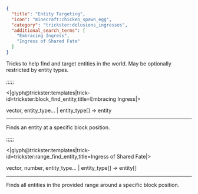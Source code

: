 ```json
{
  "title": "Entity Targeting",
  "icon": "minecraft:chicken_spawn_egg",
  "category": "trickster:delusions_ingresses",
  "additional_search_terms": [
    "Embracing Ingress",
    "Ingress of Shared Fate"
  ]
}
```

Tricks to help find and target entities in the world. May be optionally restricted by entity types.

;;;;;

<|glyph@trickster:templates|trick-id=trickster:block_find_entity,title=Embracing Ingress|>

vector, entity_type... | entity_type[] -> entity

---

Finds an entity at a specific block position.

;;;;;

<|glyph@trickster:templates|trick-id=trickster:range_find_entity,title=Ingress of Shared Fate|>

vector, number, entity_type... | entity_type[] -> entity[]

---

Finds all entities in the provided range around a specific block position.

